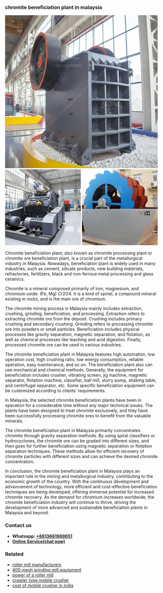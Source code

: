 <h3>chromite beneficiation plant in malaysia</h3><img src='1706767937.jpg' alt=''><p>Chromite beneficiation plant, also known as chromite processing plant or chromite ore beneficiation plant, is a crucial part of the metallurgical industry in Malaysia. Nowadays, beneficiation plant is widely used in many industries, such as cement, silicate products, new building materials, refractories, fertilizers, black and non-ferrous metal processing and glass ceramics.</p><p>Chromite is a mineral composed primarily of iron, magnesium, and chromium oxide: (Fe, Mg) Cr2O4. It is a kind of spinel, a compound mineral existing in rocks, and is the main ore of chromium.</p><p>The chromite mining process in Malaysia mainly includes extraction, crushing, grinding, beneficiation, and processing. Extraction refers to extracting chromite ore from the deposit. Crushing includes primary crushing and secondary crushing. Grinding refers to processing chromite ore into powders or small particles. Beneficiation includes physical processes like gravity separation, magnetic separation, and flotation, as well as chemical processes like leaching and acid digestion. Finally, processed chromite ore can be used in various industries.</p><p>The chromite beneficiation plant in Malaysia features high automation, low operation cost, high crushing ratio, low energy consumption, reliable operation, easy maintenance, and so on. The beneficiation plant also can use mechanical and chemical methods. Generally, the equipment for beneficiation includes crusher, vibrating screen, jig machine, magnetic separator, flotation machine, classifier, ball mill, slurry pump, shaking table, and centrifugal separator, etc. Some specific beneficiation equipment can be customized according to clients' requirements.</p><p>In Malaysia, the selected chromite beneficiation plants have been in operation for a considerable time without any major technical issues. The plants have been designed to treat chromite exclusively, and they have been successfully processing chromite ores to benefit from the valuable minerals.</p><p>The chromite beneficiation plant in Malaysia primarily concentrates chromite through gravity separation methods. By using spiral classifiers or hydrocyclones, the chromite ore can be graded into different sizes, and then goes for further beneficiation using magnetic separation or flotation separation techniques. These methods allow for efficient recovery of chromite particles with different sizes and can achieve the desired chromite concentration.</p><p>In conclusion, the chromite beneficiation plant in Malaysia plays an important role in the mining and metallurgical industry, contributing to the economic growth of the country. With the continuous development and advancement of technology, more efficient and cost-effective beneficiation techniques are being developed, offering immense potential for increased chromite recovery. As the demand for chromium increases worldwide, the chromite beneficiation industry will continue to thrive, driving the development of more advanced and sustainable beneficiation plants in Malaysia and beyond.</p><h3>Contact us</h3><ul><li><strong>Whatsapp:&nbsp;<a href="https://wa.me/8613661969651">+8613661969651</a></strong></li><li><a href="https://swt.shibang-china.com/?git&amp;zhl&amp;chromite beneficiation plant in malaysia"><strong>Online Service(chat now)</strong></a></li></ul><h3>Related</h3><ul><li><a href='roller mill manufacturers.md'>roller mill manufacturers</a></li><li><a href='400 mesh grinding mill equipment.md'>400 mesh grinding mill equipment</a></li><li><a href='power of a roller mill.md'>power of a roller mill</a></li><li><a href='crawler type mobile crusher.md'>crawler type mobile crusher</a></li><li><a href='cost of mobile crusher in india.md'>cost of mobile crusher in india</a></li></ul>